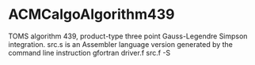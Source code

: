 # ACMCalgoAlgorithm439
TOMS algorithm 439, product-type   three point Gauss-Legendre Simpson   integration.
src.s is an Assembler language version generated by the command line instruction 
gfortran driver.f src.f -S
